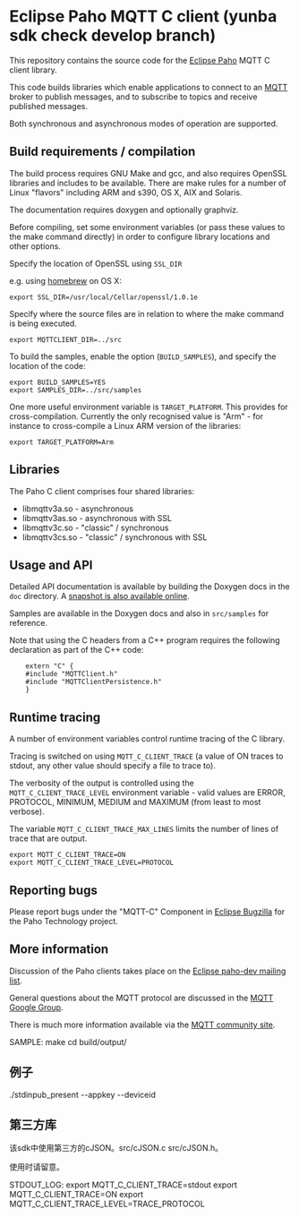 # Eclipse Paho MQTT C client (yunba sdk check develop branch)


This repository contains the source code for the [Eclipse Paho](http://eclipse.org/paho) MQTT C client library. 

This code builds libraries which enable applications to connect to an [MQTT](http://mqtt.org) broker to publish messages, and to subscribe to topics and receive published messages.

Both synchronous and asynchronous modes of operation are supported.

## Build requirements / compilation

The build process requires GNU Make and gcc, and also requires OpenSSL libraries and includes to be available. There are make rules for a number of Linux "flavors" including ARM and s390, OS X, AIX and Solaris.

The documentation requires doxygen and optionally graphviz. 

Before compiling, set some environment variables (or pass these values to the make command directly) in order to configure library locations and other options.

Specify the location of OpenSSL using `SSL_DIR`

e.g. using [homebrew](http://mxcl.github.com/homebrew/) on OS X:

`export SSL_DIR=/usr/local/Cellar/openssl/1.0.1e`

Specify where the source files are in relation to where the make command is being executed.

``export MQTTCLIENT_DIR=../src``

To build the samples, enable the option (`BUILD_SAMPLES`), and specify the location of the code:

```
export BUILD_SAMPLES=YES
export SAMPLES_DIR=../src/samples
```

One more useful environment variable is ``TARGET_PLATFORM``. This provides for cross-compilation. Currently the only recognised value is "Arm" - for instance to cross-compile a Linux ARM version of the libraries:

``export TARGET_PLATFORM=Arm``

## Libraries

The Paho C client comprises four shared libraries:

 * libmqttv3a.so - asynchronous
 * libmqttv3as.so - asynchronous with SSL
 * libmqttv3c.so - "classic" / synchronous
 * libmqttv3cs.so - "classic" / synchronous with SSL

## Usage and API

Detailed API documentation is available by building the Doxygen docs in the  ``doc`` directory. A [snapshot is also available online](http://www.eclipse.org/paho/files/mqttdoc/Cclient/index.html).

Samples are available in the Doxygen docs and also in ``src/samples`` for reference.

Note that using the C headers from a C++ program requires the following declaration as part of the C++ code:

```
    extern "C" {
    #include "MQTTClient.h"
    #include "MQTTClientPersistence.h"
    }
```

## Runtime tracing

A number of environment variables control runtime tracing of the C library. 

Tracing is switched on using ``MQTT_C_CLIENT_TRACE`` (a value of ON traces to stdout, any other value should specify a file to trace to). 

The verbosity of the output is controlled using the  ``MQTT_C_CLIENT_TRACE_LEVEL`` environment variable - valid values are ERROR, PROTOCOL, MINIMUM, MEDIUM and MAXIMUM (from least to most verbose).

The variable ``MQTT_C_CLIENT_TRACE_MAX_LINES`` limits the number of lines of trace that are output.

```
export MQTT_C_CLIENT_TRACE=ON
export MQTT_C_CLIENT_TRACE_LEVEL=PROTOCOL
```

## Reporting bugs

Please report bugs under the "MQTT-C" Component in [Eclipse Bugzilla](http://bugs.eclipse.org/bugs/) for the Paho Technology project.

## More information

Discussion of the Paho clients takes place on the [Eclipse paho-dev mailing list](https://dev.eclipse.org/mailman/listinfo/paho-dev).

General questions about the MQTT protocol are discussed in the [MQTT Google Group](https://groups.google.com/forum/?hl=en-US&fromgroups#!forum/mqtt).

There is much more information available via the [MQTT community site](http://mqtt.org).


SAMPLE:
make
cd build/output/

## 例子

./stdinpub_present <topic> --appkey <appkey> --deviceid <device-id>


## 第三方库

该sdk中使用第三方的cJSON。src/cJSON.c src/cJSON.h。

使用时请留意。

STDOUT_LOG:
export MQTT_C_CLIENT_TRACE=stdout
export MQTT_C_CLIENT_TRACE=ON
export MQTT_C_CLIENT_TRACE_LEVEL=TRACE_PROTOCOL
